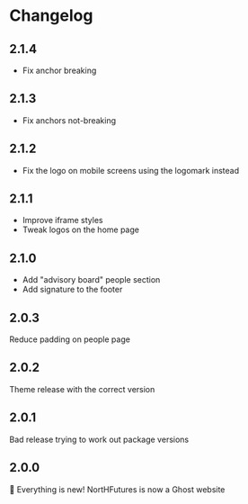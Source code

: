 # Changelog

## 2.1.4

- Fix anchor breaking

## 2.1.3

- Fix anchors not-breaking

## 2.1.2

- Fix the logo on mobile screens using the logomark instead

## 2.1.1

- Improve iframe styles
- Tweak logos on the home page

## 2.1.0

- Add "advisory board" people section
- Add signature to the footer

## 2.0.3

Reduce padding on people page

## 2.0.2

Theme release with the correct version

## 2.0.1

Bad release trying to work out package versions

## 2.0.0

:tada: Everything is new! NortHFutures is now a Ghost website
